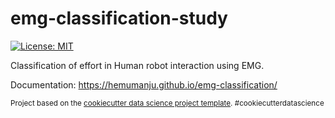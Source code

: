 emg-classification-study
==============================

[![License: MIT](https://img.shields.io/badge/License-MIT-yellow.svg)](https://opensource.org/licenses/MIT)

Classification of effort in Human robot interaction using EMG.

Documentation: <https://hemumanju.github.io/emg-classification/> <br />

<p><small>Project based on the <a target="_blank" href="https://drivendata.github.io/cookiecutter-data-science/">cookiecutter data science project template</a>. #cookiecutterdatascience</small></p>
